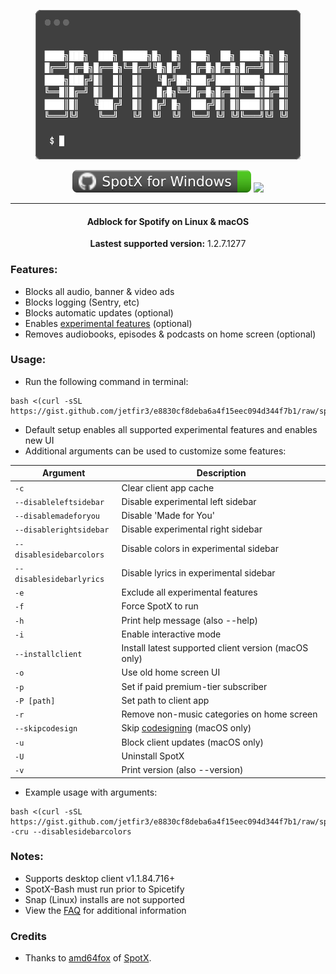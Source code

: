   <p align="center">
  <a href="https://github.com/jetfir3/SpotX-Bash"><img src="https://raw.githubusercontent.com/jetfir3/SpotX-Bash/main/.github/images/banner-logo.png" />
</p>

<p align="center">        
      <a href="https://github.com/amd64fox/SpotX"><img src="https://raw.githubusercontent.com/jetfir3/SpotX-Bash/main/.github/images/spotx.svg"></a>
      <a href="https://t.me/SpotxCommunity"><img src="https://raw.githubusercontent.com/amd64fox/SpotX/main/.github/Pic/Shields/SpotX_Community.svg"></a>
      </p>

 ***     

<center>
    <h4 align="center">Adblock for Spotify on Linux & macOS</h4>
    <p align="center">
        <strong>Lastest supported version:</strong> 1.2.7.1277
    </p> 
</center>

### Features:

- Blocks all audio, banner & video ads
- Blocks logging (Sentry, etc)
- Blocks automatic updates (optional)
- Enables [experimental features](https://github.com/amd64fox/SpotX/discussions/50) (optional)
- Removes audiobooks, episodes & podcasts on home screen (optional)

### Usage:

- Run the following command in terminal:
```
bash <(curl -sSL https://gist.github.com/jetfir3/e8830cf8deba6a4f15eec094d344f7b1/raw/spotx.sh)
```
- Default setup enables all supported experimental features and enables new UI
- Additional arguments can be used to customize some features:

| Argument | Description |
| --- | --- |
| `-c` | Clear client app cache |  
| `--disableleftsidebar` | Disable experimental left sidebar |  
| `--disablemadeforyou` | Disable 'Made for You'
| `--disablerightsidebar` | Disable experimental right sidebar |
| `--disablesidebarcolors` | Disable colors in experimental sidebar |
| `--disablesidebarlyrics` | Disable lyrics in experimental sidebar |  
| `-e` | Exclude all experimental features |  
| `-f` | Force SpotX to run | 
| `-h` | Print help message (also --help) |
| `-i` | Enable interactive mode |  
| `--installclient` | Install latest supported client version (macOS only) |  
| `-o` | Use old home screen UI | 
| `-p` | Set if paid premium-tier subscriber | 
| `-P [path]` | Set path to client app |
| `-r` | Remove non-music categories on home screen |
| `--skipcodesign` | Skip [codesigning](https://github.com/jetfir3/SpotX-Bash/discussions/3) (macOS only) |
| `-u` | Block client updates (macOS only) |
| `-U` | Uninstall SpotX |
| `-v` | Print version (also --version) |

- Example usage with arguments:  
```
bash <(curl -sSL https://gist.github.com/jetfir3/e8830cf8deba6a4f15eec094d344f7b1/raw/spotx.sh) -cru --disablesidebarcolors
```

### Notes:

- Supports desktop client v1.1.84.716+
- SpotX-Bash must run prior to Spicetify
- Snap (Linux) installs are not supported
- View the [FAQ](https://github.com/jetfir3/SpotX-Bash/wiki/SpotX%E2%80%90Bash-FAQ) for additional information

### Credits

- Thanks to [amd64fox](https://github.com/amd64fox/) of [SpotX](https://github.com/amd64fox/spotx).

